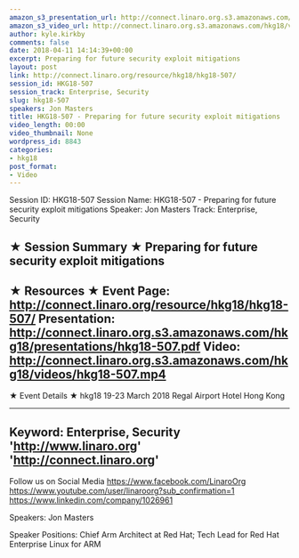 ```yaml
---
amazon_s3_presentation_url: http://connect.linaro.org.s3.amazonaws.com/hkg18/presentations/hkg18-507.pdf
amazon_s3_video_url: http://connect.linaro.org.s3.amazonaws.com/hkg18/videos/hkg18-507.mp4
author: kyle.kirkby
comments: false
date: 2018-04-11 14:14:39+00:00
excerpt: Preparing for future security exploit mitigations
layout: post
link: http://connect.linaro.org/resource/hkg18/hkg18-507/
session_id: HKG18-507
session_track: Enterprise, Security
slug: hkg18-507
speakers: Jon Masters
title: HKG18-507 - Preparing for future security exploit mitigations
video_length: 00:00
video_thumbnail: None
wordpress_id: 8843
categories:
- hkg18
post_format:
- Video
---
```


Session ID: HKG18-507
Session Name: HKG18-507 - Preparing for future security exploit mitigations
Speaker: Jon Masters
Track: Enterprise, Security


★ Session Summary ★
Preparing for future security exploit mitigations
---------------------------------------------------
★ Resources ★
Event Page: http://connect.linaro.org/resource/hkg18/hkg18-507/
Presentation: http://connect.linaro.org.s3.amazonaws.com/hkg18/presentations/hkg18-507.pdf
Video: http://connect.linaro.org.s3.amazonaws.com/hkg18/videos/hkg18-507.mp4
 ---------------------------------------------------
★ Event Details ★
hkg18
19-23 March 2018 
Regal Airport Hotel Hong Kong

---------------------------------------------------
Keyword: Enterprise, Security
'http://www.linaro.org'
'http://connect.linaro.org'
---------------------------------------------------
Follow us on Social Media
https://www.facebook.com/LinaroOrg
https://www.youtube.com/user/linaroorg?sub_confirmation=1
https://www.linkedin.com/company/1026961

Speakers: Jon Masters

Speaker Positions: Chief Arm Architect at Red Hat; Tech Lead for Red Hat Enterprise Linux for ARM


